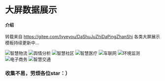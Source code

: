 # 大屏数据展示

#### 介绍
转载来自   https://gitee.com/lvyeyou/DaShuJuZhiDaPingZhanShi
各类大屏展示模板持续更新中...

![智慧物流](https://images.gitee.com/uploads/images/2019/0614/130751_e439728b_2327318.png "智慧物流.png")
![舆情分析](https://images.gitee.com/uploads/images/2019/0614/130021_887dc34c_2327318.png "舆情分析.png")
![智慧社区](https://images.gitee.com/uploads/images/2019/0614/130053_5cfd9a55_2327318.png "智慧社区.png")
![智慧医疗](https://images.gitee.com/uploads/images/2019/0614/135158_55f95840_2327318.png "智慧医疗.png")
![车联网](https://images.gitee.com/uploads/images/2019/0614/130113_bb7810bd_2327318.png "车联网.png")
![环境监测](https://images.gitee.com/uploads/images/2019/0614/130316_9bfc9ac7_2327318.png "环境监测.png")
![电子商务](https://images.gitee.com/uploads/images/2019/0614/130335_a60a9904_2327318.png "电子商务.png")
![智慧交通](https://images.gitee.com/uploads/images/2019/1226/025508_8a651c15_2327318.png "智慧交通.png")


### 收集不易，劳烦各位star：）
